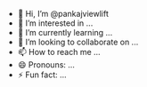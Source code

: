 - 👋 Hi, I’m @pankajviewlift
- 👀 I’m interested in ...
- 🌱 I’m currently learning ...
- 💞️ I’m looking to collaborate on ...
- 📫 How to reach me ...
- 😄 Pronouns: ...
- ⚡ Fun fact: ...

<!---
pankajviewlift/pankajviewlift is a ✨ special ✨ repository because its `README.md` (this file) appears on your GitHub profile.
You can click the Preview link to take a look at your changes.
--->
